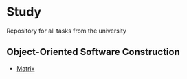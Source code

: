 # Study
Repository for all tasks from the university

## Object-Oriented Software Construction
- [Matrix](https://github.com/mishamoe/Study/tree/master/ObjectOrientedSoftwareConstruction/Matrix)
